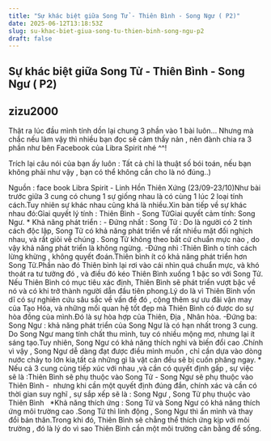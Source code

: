 ```yaml
---
title: "Sự khác biệt giữa Song Tử - Thiên Bình - Song Ngư ( P2)"
date: 2025-06-12T13:18:53Z
slug: su-khac-biet-giua-song-tu-thien-binh-song-ngu-p2
draft: false
---
```


## Sự khác biệt giữa Song Tử - Thiên Bình - Song Ngư ( P2)

## zizu2000

Thật ra lúc đầu mình tính dồn lại chung 3 phần vào 1 bài luôn... Nhưng mà chắc nếu làm vậy thì nhiều bạn đọc sẽ cảm thấy nản , nên đành chia ra 3 phần như bên Facebook của Libra Spirit nhé ^^!
 
Trích lại câu nói của bạn ấy luôn :
Tất cả chỉ là thuật số bói toán, nếu bạn không phải như vậy , bạn có thể không cần cho là nó đúng..)​ 
 
Nguồn : 
face book Libra Spirit - Linh Hồn Thiên Xứng (23/09-23/10)​ 
Như bài trước giữa 3 cung có chung 1 sự giống nhau là có cùng 1 lúc 2 loại tính cách.Tuy nhiên sự khác nhau cũng khá là nhiều.​Xin bàn tiếp về sự khác nhau đó:​Gỉai quyết lý tính : Thiên Bình - Song Tử​Giai quyết cảm tính: Song Ngư.​ ​* Khả năng phát triển :​ ​- Đứng nhất : Song Tử : Do là người có 2 tính cách độc lập, Song Tử có khả năng phát triển về rất nhiều mặt đối nghịch nhau, và rất giỏi về chúng . Song Tử không theo bất cứ chuẩn mực nào , do vậy khả năng phát triển là không ngừng.​ ​-Đứng nhì :Thiên Bình o tính cách lừng khừng , không quyết đoán.Thiên bình ít có khả năng phát triển hơn Song Tử.Phần nào đó Thiên bình lại rơi vào cái nhìn quá chuẩn mực, và khó thoát ra tư tưởng đó , và điều đó kéo Thiên Bình xuống 1 bậc so với Song Tử.​Nếu Thiên Bình có mục tiêu xác định, Thiên Bình sẽ phát triển vượt bậc về nó và có khi trở thành người dẫn đầu tiên phong.Lý do là vì Thiên Bình vốn dĩ có sự nghiên cứu sâu sắc về vấn đề đó , cộng thêm sự ưu đãi vận may của Tạo Hóa, và những mối quan hệ tốt đẹp mà Thiên Bình có được do sự hòa đồng của mình.Đó là sự hòa hợp của Thiên, Địa , Nhân hòa.​ ​-Đứng ba: Song Ngư : khả năng phát triển của Song Ngư là có hạn nhất trong 3 cung. Do Song Ngư mang tính chất thu mình, tuy có nhiều mộng mơ, nhưng lại ít sáng tạo.​Tuy nhiên, Song Ngư có khả năng thích nghi và biến đổi cao .Chính vì vậy , Song Ngư dễ dàng đạt được điều mình muốn , chỉ cần dựa vào dòng nước chảy to lớn kia,tất cả những gì là vật cản đều sẽ bị cuốn phăng ngay.​ ​* Nếu cả 3 cung cùng tiếp xúc với nhau ,và cần có quyết định gấp , sự việc sẽ là :​Thiên Bình sẽ phụ thuộc vào Song Tử - ​Song Ngư sẽ phụ thuộc vào Thiên Bình - ​ ​nhưng khi cần một quyết định đúng đắn, chính xác và cần có thời gian suy nghĩ , sự sắp xếp sẽ là :​ ​Song Ngư , Song Tử phụ thuộc vào Thiên Bình ​ ​ ​*Khả năng thích ứng :​ ​Song Tử và Song Ngư có khả năng thích ứng môi trường cao .Song Tử thì linh động , Song Ngư thì ẩn mình và thay đổi bản thân.​Trong khi đó, Thiên Bình sẽ chẳng thể thích ứng kịp với môi trường , đó là lý do vì sao Thiên Bình cần một môi trường cân bằng để sống.​